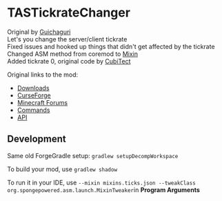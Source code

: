 ﻿# TASTickrateChanger
Original by [Guichaguri](https://github.com/Guichaguri/TickrateChanger)  
Let's you change the server/client tickrate    
Fixed issues and hooked up things that didn't get affected by the tickrate  
Changed ASM method from coremod to [Mixin](https://github.com/SpongePowered/Mixin)  
Added tickrate 0, original code by [CubiTect](https://github.com/Cubitect/Cubitick)  
  
Original links to the mod:  
* [Downloads](http://guichaguri.github.io/TickrateChanger/)
* [CurseForge](http://minecraft.curseforge.com/mc-mods/230233-tickratechanger)
* [Minecraft Forums](http://www.minecraftforum.net/forums/mapping-and-modding/minecraft-mods/2421222-tickratechanger-change-the-speed-that-your-game)
* [Commands](https://github.com/Guichaguri/TickrateChanger/wiki/Commands)
* [API](https://github.com/Guichaguri/TickrateChanger/wiki/API)

## Development

Same old ForgeGradle setup: `gradlew setupDecompWorkspace`  
  
To build your mod, use `gradlew shadow`

To run it in your IDE, use `--mixin mixins.ticks.json --tweakClass org.spongepowered.asm.launch.MixinTweaker`in **Program Arguments**
